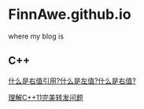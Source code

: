 # FinnAwe.github.io

where my blog is

## C++ 
[什么是右值引用?什么是左值?什么是右值?](./左值右值和右值引用.md)

[理解C++11完美转发问题](./完美转发问题.md)
